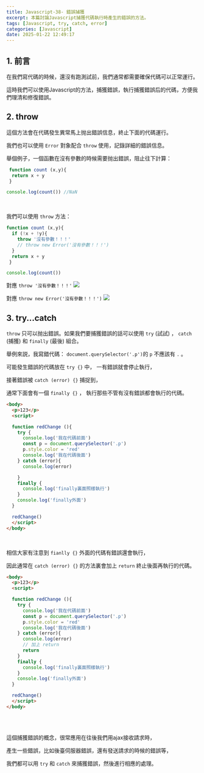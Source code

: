 ```yaml
---
title: Javascript-38- 錯誤捕獲
excerpt: 本篇討論Javascript捕獲代碼執行時產生的錯誤的方法。
tags: [Javascript, try, catch, error] 
categories: [Javascript]
date: 2025-01-22 12:49:17
---
```


## 1. 前言
在我們寫代碼的時候，還沒有跑測試前，我們通常都需要確保代碼可以正常運行。

這時我們可以使用Javascript的方法，捕獲錯誤，執行捕獲錯誤后的代碼，方便我們理清和修復錯誤。

## 2. throw
這個方法會在代碼發生異常馬上抛出錯誤信息，終止下面的代碼運行。

我們也可以使用 `Error` 對象配合 `throw` 使用，記錄詳細的錯誤信息。

舉個例子，一個函數在沒有參數的時候需要抛出錯誤，阻止往下計算：
```javascript
 function count (x,y){
  return x + y
 }

console.log(count()) //NaN
```
<br>

我們可以使用 `throw` 方法：

```javascript
function count (x,y){
  if (!x + !y){
    throw '沒有參數！！！'
    // throw new Error('沒有參數！！！')
  }
  return x + y
 }

console.log(count()) 
```

對應 `throw '沒有參數！！！'`
![](/img/JS/JS-38-1.png)

對應 `throw new Error('沒有參數！！！')`
![](/img/JS/JS-38-2.png)

## 3. try...catch
`throw` 只可以抛出錯誤。如果我們要捕獲錯誤的話可以使用 `try` (試試) ， `catch` (捕獲) 和 `finally` (最後) 組合。
<br>

舉例來説，我寫錯代碼： `document.querySelector('.p')`的 `p` 不應該有 `.` 。
<br>

可能發生錯誤的代碼放在 `try {}` 中， 一有錯誤就會停止執行，

接著錯誤被 `catch (error) {}` 捕捉到，

通常下面會有一個 `finally {}` ， 執行那些不管有沒有錯誤都會執行的代碼。
<br>

```html
<body>
  <p>123</p>
  <script>

  function redChange (){
    try {
      console.log('我在代碼前面')
      const p = document.querySelector('.p')
      p.style.color = 'red'
      console.log('我在代碼後面')
    } catch (error){
      console.log(error)

    }
    finally {
      console.log('finally裏面照樣執行')
    }
    console.log('finally外面')
  }

  redChange()
  </script>
</body>
```
<br>

相信大家有注意到 `fianlly {}` 外面的代碼有錯誤還會執行，

因此通常在 `catch (error) {}` 的方法裏會加上 `return` 終止後面再執行的代碼。
<br>

```html
<body>
  <p>123</p>
  <script>

  function redChange (){
    try {
      console.log('我在代碼前面')
      const p = document.querySelector('.p')
      p.style.color = 'red'
      console.log('我在代碼後面')
    } catch (error){
      console.log(error)
      // 加上 return
      return
    }
    finally {
      console.log('finally裏面照樣執行')
    }
    console.log('finally外面')
  }

  redChange()
  </script>
</body>
```
<br>
<br>

這個捕獲錯誤的概念，很常應用在往後我們用ajax接收請求時，

產生一些錯誤，比如後臺伺服器錯誤，還有發送請求的時候的錯誤等，

我們都可以用 `try` 和 `catch` 來捕獲錯誤，然後進行相應的處理。
<br>
<br>